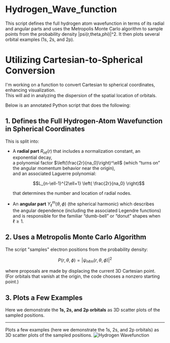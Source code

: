 # Hydrogen_Wave_function
This script defines the full hydrogen atom wavefunction in terms of its radial and angular parts and uses the Metropolis Monte Carlo algorithm to sample points from the probability density |psi(r,theta,phi)|^2. It then plots several orbital examples (1s, 2s, and 2p).

# Utilizing Cartesian-to-Spherical Conversion

I'm working on a function to convert Cartesian to spherical coordinates, enhancing visualization.  
This will aid in analyzing the dispersion of the spatial location of orbitals.

Below is an annotated Python script that does the following:

## 1. Defines the Full Hydrogen-Atom Wavefunction in Spherical Coordinates

This is split into:

- A **radial part** $R_{n\ell}(r)$ that includes a normalization constant, an exponential decay,  
  a polynomial factor $\left(\frac{2r}{na_0}\right)^\ell$ (which “turns on” the angular momentum behavior near the origin),  
  and an associated Laguerre polynomial:

  $$L_{n-\ell-1}^{2\ell+1} \left( \frac{2r}{na_0} \right)$$

  that determines the number and location of radial nodes.

- An **angular part** $Y_{\ell}^{m}(\theta, \phi)$ (the spherical harmonic) which describes  
  the angular dependence (including the associated Legendre functions)  
  and is responsible for the familiar “dumb-bell” or “donut” shapes when $\ell \geq 1$.

## 2. Uses a Metropolis Monte Carlo Algorithm

The script "samples" electron positions from the probability density:

$$P(r, \theta, \phi) = |\psi_{n\ell m}(r, \theta, \phi)|^2$$

where proposals are made by displacing the current 3D Cartesian point.  
(For orbitals that vanish at the origin, the code chooses a nonzero starting point.)

## 3. Plots a Few Examples

Here we demonstrate the **1s, 2s, and 2p orbitals** as 3D scatter plots of the sampled positions.

---


Plots a few examples (here we demonstrate the 1s, 2s, and 2p orbitals) as 3D scatter plots of the sampled positions.
![Hydrogen Wavefunction](images/wavefunction.png)

